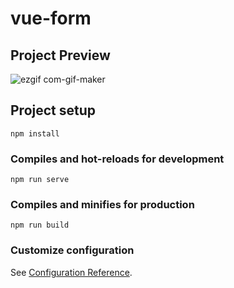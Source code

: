 # vue-form

## Project Preview
![ezgif com-gif-maker](https://user-images.githubusercontent.com/55697884/159704566-6dab56bf-5ae3-4fd5-a051-5cdb86b49894.gif)


## Project setup
```
npm install
```

### Compiles and hot-reloads for development
```
npm run serve
```

### Compiles and minifies for production
```
npm run build
```

### Customize configuration
See [Configuration Reference](https://cli.vuejs.org/config/).
